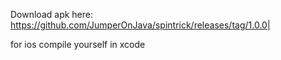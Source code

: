 Download apk here: https://github.com/JumperOnJava/spintrick/releases/tag/1.0.0|

for ios compile yourself in xcode
